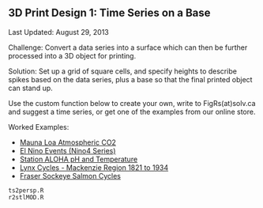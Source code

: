 ## 3D Print Design 1: Time Series on a Base

Last Updated: August 29, 2013

Challenge: Convert a data series into a surface which can then be further processed into a 3D object for printing.


Solution: Set up a grid of square cells, and specify 
heights to describe spikes based on the data series, 
plus a base so that the final printed object can stand up. 

Use the custom function below to create your own, write to FigRs(at)solv.ca and suggest a time series, or get one of the examples from our online store.


Worked Examples:
   * [Mauna Loa Atmospheric CO2]()   
   * [El Nino Events (Nino4 Series)]()   
   * [Station ALOHA pH and Temperature]()   
   * [Lynx Cycles - Mackenzie Region 1821 to 1934]()
   * [Fraser Sockeye Salmon Cycles]()  





    ts2persp.R
    r2stlMOD.R







